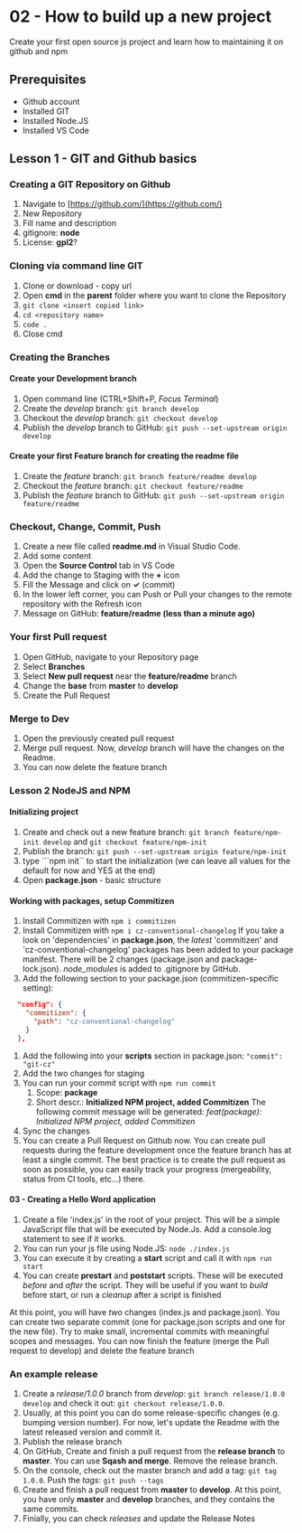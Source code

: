 # 02 - How to build up a new project

Create your first open source js project and learn how to maintaining it on github and npm

## Prerequisites

 - Github account
 - Installed GIT
 - Installed Node.JS
 - Installed VS Code

## Lesson 1 - GIT and Github basics

### Creating a GIT Repository on Github

 1. Navigate to [https://github.com/](https://github.com/)
 1. New Repository
 1. Fill name and description
 1. gitignore: **node**
 1. License: **gpl2**?

### Cloning via command line GIT

 1. Clone or download - copy url
 1. Open **cmd** in the **parent** folder where you want to clone the Repository
 1. ```git clone <insert copied link>```
 1. ```cd <repository name>```
 1. ```code .```
 1. Close cmd


### Creating the Branches
#### Create your Development branch
 1. Open command line (CTRL+Shift+P, *Focus Terminal*)
 1. Create the *develop* branch: ```git branch develop```
 1. Checkout the *develop* branch: ```git checkout develop```
 1. Publish the *develop* branch to GitHub: ```git push --set-upstream origin develop```

#### Create  your first Feature branch for creating the readme file
 1. Create the *feature* branch: ```git branch feature/readme develop```
 1. Checkout the *feature* branch: ```git checkout feature/readme```
 1. Publish the *feature* branch to GitHub: ```git push --set-upstream origin feature/readme```

### Checkout, Change, Commit, Push
 1. Create a new file called **readme.md** in Visual Studio Code.
 1. Add some content
 1. Open the **Source Control** tab in VS Code
 1. Add the change to Staging with the **+** icon
 1. Fill the Message and click on **&check;** (commit)
 1. In the lower left corner, you can Push or Pull your changes to the remote repository with the Refresh icon
 1. Message on GitHub: **feature/readme (less than a minute ago)**

### Your first Pull request
 1. Open GitHub, navigate to your Repository page
 1. Select **Branches**
 1. Select **New pull request** near the **feature/readme** branch
 1. Change the **base** from **master** to **develop**
 1. Create the Pull Request

### Merge to Dev
 1. Open the previously created pull request
 1. Merge pull request. Now, *develop* branch will have the changes on the Readme.
 1. You can now delete the feature branch

### Lesson 2 NodeJS and NPM


#### Initializing project
 1. Create and check out a new feature branch: ```git branch feature/npm-init develop``` and ```git checkout feature/npm-init```
 1. Publish the branch: ```git push --set-upstream origin feature/npm-init```
 1. type ```npm init`` to start the initialization (we can leave all values for the default for now and YES at the end)
 1. Open **package.json** - basic structure

#### Working with packages, setup Commitizen
1. Install Commitizen with ```npm i commitizen```
1. Install Commitizen with ```npm i cz-conventional-changelog```
If you take a look on 'dependencies' in **package.json**, the *latest* 'commitizen' and 'cz-conventional-changelog' packages has been added to your package manifest.
There will be 2 changes (package.json and package-lock.json). *node_modules* is added to .gitignore by GitHub.
1. Add the following section to your package.json (commitizen-specific setting): 
```json
  "config": {
    "commitizen": {
      "path": "cz-conventional-changelog"
    }
  },
```
1. Add the following into your **scripts** section in package.json: ```"commit": "git-cz"```
1. Add the two changes for staging
1. You can run your *commit* script with ```npm run commit```
    1. Scope: **package**
    1. Short descr.: **Initialized NPM project, added Commitizen**
The following commit message will be generated: *feat(package): Initialized NPM project, added Commitizen*
1. Sync the changes
1. You can create a Pull Request on Github now. You can create pull requests during the feature development once the feature branch has at least a single commit. The best practice is to create the pull request as soon as possible, you can easily track your progress (mergeability, status from CI tools, etc...) there.

#### 03 - Creating a Hello Word application
 1. Create a file 'index.js' in the root of your project. This will be a simple JavaScript file that will be executed by Node.Js. Add a console.log statement to see if it works.
 1. You can run your js file using Node.JS: ```node ./index.js```
 1. You can execute it by creating a **start** script and call it with ```npm run start```
 1. You can create **prestart** and **poststart** scripts. These will be executed *before* and *after* the script. They will be useful if you want to *build* before start, or run a *cleanup* after a script is finished

At this point, you will have *two* changes (index.js and package.json). 
You can create two separate commit (one for package.json scripts and one for the new file). Try to make small, incremental commits with meaningful scopes and messages.
You can now finish the feature (merge the Pull request to develop) and delete the feature branch

### An example release
1. Create a *release/1.0.0* branch from *develop*: ```git branch release/1.0.0 develop``` and check it out: ```git checkout release/1.0.0```.
1. Usually, at this point you can do some release-specific changes (e.g. bumping version number). For now, let's update the Readme with the latest released version and commit it.
1. Publish the release branch
1. On GitHub, Create and finish a pull request from the **release branch** to **master**. You can use **Sqash and merge**. Remove the release branch.
1. On the console, check out the master branch and add a tag: ```git tag 1.0.0```. Push the *tags*: ```git push --tags```
1. Create and finish a pull request from **master** to **develop**. 
At this point, you have only **master** and **develop** branches, and they contains the same commits.
1. Finially, you can check *releases* and update the Release Notes
